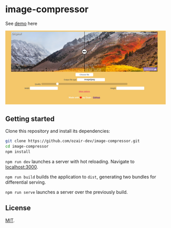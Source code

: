 # image-compressor

See [demo](https://ozair-dev.github.io/image-compressor) here

![Image Compressor](/assets/images/sample.jpeg "Image Compressor")

## Getting started

Clone this repository and install its dependencies:

```bash
git clone https://github.com/ozair-dev/image-compressor.git
cd image-compressor
npm install
```

`npm run dev` launches a server with hot reloading. Navigate to [localhost:3000](http://localhost:3000).

`npm run build` builds the application to `dist`, generating two bundles for differential serving.

`npm run serve` launches a server over the previously build.

## License

[MIT](LICENSE).